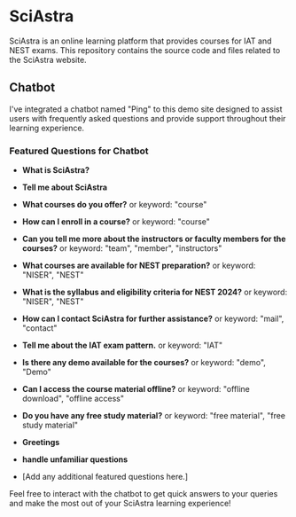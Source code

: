 # SciAstra

SciAstra is an online learning platform that provides courses for IAT and NEST exams. This repository contains the source code and files related to the SciAstra website.

## Chatbot

I've integrated a chatbot named "Ping" to this demo site designed to assist users with frequently asked questions and provide support throughout their learning experience.

### Featured Questions for Chatbot

- **What is SciAstra?**
- **Tell me about SciAstra**
- **What courses do you offer?**
  or keyword: "course"

- **How can I enroll in a course?**
  or keyword: "course"

- **Can you tell me more about the instructors or faculty members for the courses?**
  or keyword: "team", "member", "instructors"

- **What courses are available for NEST preparation?**
  or keyword: "NISER", "NEST"

- **What is the syllabus and eligibility criteria for NEST 2024?**
  or keyword: "NISER", "NEST"

- **How can I contact SciAstra for further assistance?**
  or keyword: "mail", "contact"

- **Tell me about the IAT exam pattern.**
  or keyword: "IAT"
- **Is there any demo available for the courses?**
  or keyword: "demo", "Demo"

- **Can I access the course material offline?**
  or keyword: "offline download", "offline access"

- **Do you have any free study material?**
  or keyword: "free material", "free study material"

- **Greetings**
- **handle unfamiliar questions**
- [Add any additional featured questions here.]

Feel free to interact with the chatbot to get quick answers to your queries and make the most out of your SciAstra learning experience!
